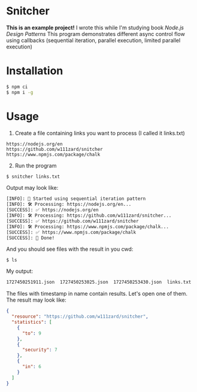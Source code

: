 # Snitcher

**This is an example project!**
I wrote this while I'm studying book *Node.js Design Patterns*
This program demonstrates different async control flow using callbacks
(sequential iteration, parallel execution, limited parallel execution)

# Installation

```sh
$ npm ci
$ npm i -g
```

# Usage

1. Create a file containing links you want to process (I called it links.txt)

```
https://nodejs.org/en
https://github.com/w111zard/snitcher
https://www.npmjs.com/package/chalk
```

2. Run the program

```sh
$ snitcher links.txt
```

Output may look like:
```sh
[INFO]: 🚀 Started using sequential iteration pattern
[INFO]: 🛠 Processing: https://nodejs.org/en...
[SUCCESS]: ✅ https://nodejs.org/en
[INFO]: 🛠 Processing: https://github.com/w111zard/snitcher...
[SUCCESS]: ✅ https://github.com/w111zard/snitcher
[INFO]: 🛠 Processing: https://www.npmjs.com/package/chalk...
[SUCCESS]: ✅ https://www.npmjs.com/package/chalk
[SUCCESS]: 🏁 Done!
```

And you should see files with the result in you cwd:
```
$ ls
```

My output:
```sh
1727450251911.json  1727450253025.json  1727450253430.json  links.txt
```

The files with timestamp in name contain results. Let's open one of them.
The result may look like:

```json
{
  "resource": "https://github.com/w111zard/snitcher",
  "statistics": [
    {
      "to": 9
    },
    {
      "security": 7
    },
    {
      "in": 6
    }
  ]
}
```